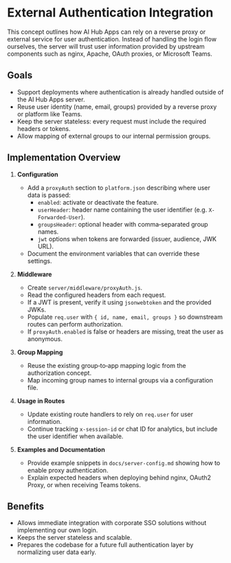 # External Authentication Integration

This concept outlines how AI Hub Apps can rely on a reverse proxy or external service for user authentication. Instead of handling the login flow ourselves, the server will trust user information provided by upstream components such as nginx, Apache, OAuth proxies, or Microsoft Teams.

## Goals

- Support deployments where authentication is already handled outside of the AI Hub Apps server.
- Reuse user identity (name, email, groups) provided by a reverse proxy or platform like Teams.
- Keep the server stateless: every request must include the required headers or tokens.
- Allow mapping of external groups to our internal permission groups.

## Implementation Overview

1. **Configuration**
   - Add a `proxyAuth` section to `platform.json` describing where user data is passed:
     - `enabled`: activate or deactivate the feature.
     - `userHeader`: header name containing the user identifier (e.g. `X-Forwarded-User`).
     - `groupsHeader`: optional header with comma‑separated group names.
     - `jwt` options when tokens are forwarded (issuer, audience, JWK URL).
   - Document the environment variables that can override these settings.

2. **Middleware**
   - Create `server/middleware/proxyAuth.js`.
   - Read the configured headers from each request.
   - If a JWT is present, verify it using `jsonwebtoken` and the provided JWKs.
   - Populate `req.user` with `{ id, name, email, groups }` so downstream routes can perform authorization.
   - If `proxyAuth.enabled` is false or headers are missing, treat the user as anonymous.

3. **Group Mapping**
   - Reuse the existing group‑to‑app mapping logic from the authorization concept.
   - Map incoming group names to internal groups via a configuration file.

4. **Usage in Routes**
   - Update existing route handlers to rely on `req.user` for user information.
   - Continue tracking `x-session-id` or chat ID for analytics, but include the user identifier when available.

5. **Examples and Documentation**
   - Provide example snippets in `docs/server-config.md` showing how to enable proxy authentication.
   - Explain expected headers when deploying behind nginx, OAuth2 Proxy, or when receiving Teams tokens.

## Benefits

- Allows immediate integration with corporate SSO solutions without implementing our own login.
- Keeps the server stateless and scalable.
- Prepares the codebase for a future full authentication layer by normalizing user data early.
